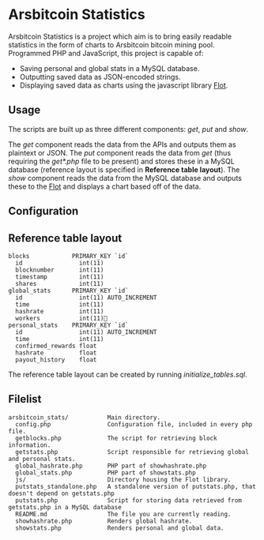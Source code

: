 # Arsbitcoin Statistics

Arsbitcoin Statistics is a project which aim is to bring easily readable statistics in the form of charts to Arsbitcoin bitcoin mining pool. Programmed PHP and JavaScript, this project is capable of:

* Saving personal and global stats in a MySQL database.
* Outputting saved data as JSON-encoded strings.
* Displaying saved data as charts using the javascript library [Flot](http://code.google.com/p/flot/ "Flot").


## Usage

The scripts are built up as three different components: _get_, _put_ and _show_.

The _get_ component reads the data from the APIs and outputs them as plaintext or JSON. The _put_ component reads the data from _get_ (thus requiring the _get*.php_ file to be present) and stores these in a MySQL database (reference layout is specified in __Reference table layout__). The _show_ component reads the data from the MySQL database and outputs these to the [Flot](http://code.google.com/p/flot/ "Flot") and displays a chart based off of the data.


## Configuration


## Reference table layout

    blocks            PRIMARY_KEY `id`
      id                int(11)
      blocknumber       int(11)
      timestamp         int(11)
      shares            int(11)
    global_stats      PRIMARY_KEY `id`
      id                int(11) AUTO_INCREMENT
      time              int(11)
      hashrate          int(11)
      workers           int(11)
    personal_stats    PRIMARY_KEY `id`
      id                int(11) AUTO_INCREMENT
      time              int(11)
      confirmed_rewards float
      hashrate          float
      payout_history    float


The reference table layout can be created by running *initialize_tables.sql*.


## Filelist

    arsbitcoin_stats/           Main directory.
      config.php                Configuration file, included in every php file.
      getblocks.php             The script for retrieving block information.
      getstats.php              Script responsible for retrieving global and personal stats.
      global_hashrate.php       PHP part of showhashrate.php
      global_stats.php          PHP part of showstats.php
      js/                       Directory housing the Flot library.
      putstats_standalone.php   A standalone version of putstats.php, that doesn't depend on getstats.php
      putstats.php              Script for storing data retrieved from getstats.php in a MySQL database
      README.md                 The file you are currently reading.
      showhashrate.php          Renders global hashrate.
      showstats.php             Renders personal and global data.